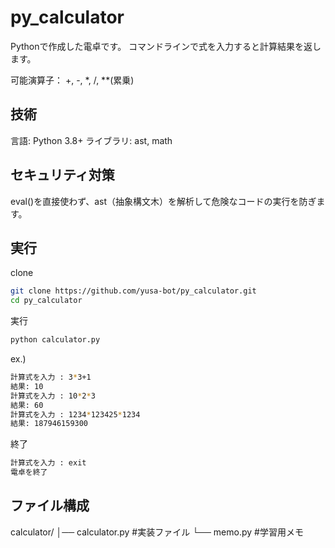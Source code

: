 # py_calculator
Pythonで作成した電卓です。
コマンドラインで式を入力すると計算結果を返します。

可能演算子：
+, 
-, 
*, 
/, 
**(累乗)

## 技術
言語: Python 3.8+
ライブラリ: ast, math


## セキュリティ対策
eval()を直接使わず、ast（抽象構文木）を解析して危険なコードの実行を防ぎます。

## 実行
clone
```bash
git clone https://github.com/yusa-bot/py_calculator.git
cd py_calculator
```

実行
```bash
python calculator.py
```

ex.)
```bash
計算式を入力 : 3*3+1
結果: 10
計算式を入力 : 10*2*3
結果: 60
計算式を入力 : 1234*123425*1234
結果: 187946159300
```

終了
```bash
計算式を入力 : exit
電卓を終了
```

## ファイル構成
calculator/
  │── calculator.py #実装ファイル
  └── memo.py #学習用メモ

